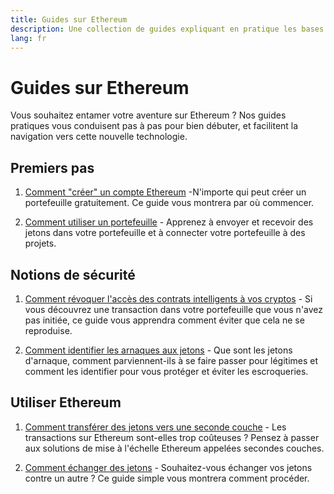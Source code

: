 ```yaml
---
title: Guides sur Ethereum
description: Une collection de guides expliquant en pratique les bases de l'utilisation d'Ethereum pour les débutants.
lang: fr
---
```


# Guides sur Ethereum

Vous souhaitez entamer votre aventure sur Ethereum ? Nos guides pratiques vous conduisent pas à pas pour bien débuter, et facilitent la navigation vers cette nouvelle technologie.

## Premiers pas

1. [Comment "créer" un compte Ethereum](/guides/how-to-create-an-ethereum-account/) -N'importe qui peut créer un portefeuille gratuitement. Ce guide vous montrera par où commencer.

2. [Comment utiliser un portefeuille](/guides/how-to-use-a-wallet/) - Apprenez à envoyer et recevoir des jetons dans votre portefeuille et à connecter votre portefeuille à des projets.

## Notions de sécurité

1. [Comment révoquer l'accès des contrats intelligents à vos cryptos](/guides/how-to-revoke-token-access/) - Si vous découvrez une transaction dans votre portefeuille que vous n'avez pas initiée, ce guide vous apprendra comment éviter que cela ne se reproduise.

2. [Comment identifier les arnaques aux jetons](/guides/how-to-id-scam-tokens/) - Que sont les jetons d'arnaque, comment parviennent-ils à se faire passer pour légitimes et comment les identifier pour vous protéger et éviter les escroqueries.

## Utiliser Ethereum

1. [Comment transférer des jetons vers une seconde couche](/guides/how-to-use-a-bridge/) - Les transactions sur Ethereum sont-elles trop coûteuses ? Pensez à passer aux solutions de mise à l'échelle Ethereum appelées secondes couches.

2. [Comment échanger des jetons](/guides/how-to-swap-tokens/) - Souhaitez-vous échanger vos jetons contre un autre ? Ce guide simple vous montrera comment procéder.
